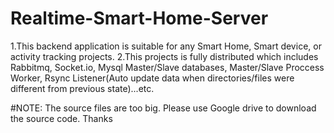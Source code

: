 # Realtime-Smart-Home-Server

1.This backend application is suitable for any Smart Home, Smart device, or activity tracking projects. 
2.This projects is fully distributed which includes Rabbitmq, Socket.io, Mysql Master/Slave databases, Master/Slave Proccess Worker, Rsync Listener(Auto update data when directories/files were different from previous state)...etc. 


#NOTE: The source files are too big. Please use Google drive to download the source code. Thanks
